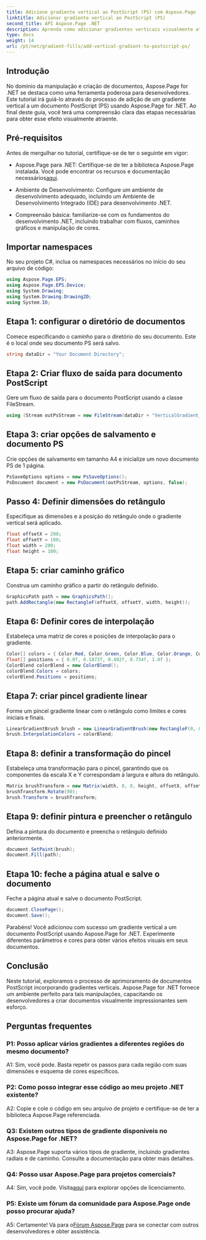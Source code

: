 ```yaml
---
title: Adicione gradiente vertical ao PostScript (PS) com Aspose.Page
linktitle: Adicionar gradiente vertical ao PostScript (PS)
second_title: API Aspose.Page .NET
description: Aprenda como adicionar gradientes verticais visualmente atraentes a documentos PostScript (PS) em .NET usando Aspose.Page. Eleve a criação de seus documentos com este guia passo a passo.
type: docs
weight: 14
url: /pt/net/gradient-fills/add-vertical-gradient-to-postscript-ps/
---
```

## Introdução

No domínio da manipulação e criação de documentos, Aspose.Page for .NET se destaca como uma ferramenta poderosa para desenvolvedores. Este tutorial irá guiá-lo através do processo de adição de um gradiente vertical a um documento PostScript (PS) usando Aspose.Page for .NET. Ao final deste guia, você terá uma compreensão clara das etapas necessárias para obter esse efeito visualmente atraente.

## Pré-requisitos

Antes de mergulhar no tutorial, certifique-se de ter o seguinte em vigor:

-  Aspose.Page para .NET: Certifique-se de ter a biblioteca Aspose.Page instalada. Você pode encontrar os recursos e documentação necessários[aqui](https://reference.aspose.com/page/net/).

- Ambiente de Desenvolvimento: Configure um ambiente de desenvolvimento adequado, incluindo um Ambiente de Desenvolvimento Integrado (IDE) para desenvolvimento .NET.

- Compreensão básica: familiarize-se com os fundamentos do desenvolvimento .NET, incluindo trabalhar com fluxos, caminhos gráficos e manipulação de cores.

## Importar namespaces

No seu projeto C#, inclua os namespaces necessários no início do seu arquivo de código:

```csharp
using Aspose.Page.EPS;
using Aspose.Page.EPS.Device;
using System.Drawing;
using System.Drawing.Drawing2D;
using System.IO;
```

## Etapa 1: configurar o diretório de documentos

Comece especificando o caminho para o diretório do seu documento. Este é o local onde seu documento PS será salvo.

```csharp
string dataDir = "Your Document Directory";
```

## Etapa 2: Criar fluxo de saída para documento PostScript

Gere um fluxo de saída para o documento PostScript usando a classe FileStream.

```csharp
using (Stream outPsStream = new FileStream(dataDir + "VerticalGradient_outPS.ps", FileMode.Create))
```

## Etapa 3: criar opções de salvamento e documento PS

Crie opções de salvamento em tamanho A4 e inicialize um novo documento PS de 1 página.

```csharp
PsSaveOptions options = new PsSaveOptions();
PsDocument document = new PsDocument(outPsStream, options, false);
```

## Passo 4: Definir dimensões do retângulo

Especifique as dimensões e a posição do retângulo onde o gradiente vertical será aplicado.

```csharp
float offsetX = 200;
float offsetY = 100;
float width = 200;
float height = 100;
```

## Etapa 5: criar caminho gráfico

Construa um caminho gráfico a partir do retângulo definido.

```csharp
GraphicsPath path = new GraphicsPath();
path.AddRectangle(new RectangleF(offsetX, offsetY, width, height));
```

## Etapa 6: Definir cores de interpolação

Estabeleça uma matriz de cores e posições de interpolação para o gradiente.

```csharp
Color[] colors = { Color.Red, Color.Green, Color.Blue, Color.Orange, Color.DarkOliveGreen };
float[] positions = { 0.0f, 0.1873f, 0.492f, 0.734f, 1.0f };
ColorBlend colorBlend = new ColorBlend();
colorBlend.Colors = colors;
colorBlend.Positions = positions;
```

## Etapa 7: criar pincel gradiente linear

Forme um pincel gradiente linear com o retângulo como limites e cores iniciais e finais.

```csharp
LinearGradientBrush brush = new LinearGradientBrush(new RectangleF(0, 0, width, height), Color.Beige, Color.DodgerBlue, 0f);
brush.InterpolationColors = colorBlend;
```

## Etapa 8: definir a transformação do pincel

Estabeleça uma transformação para o pincel, garantindo que os componentes da escala X e Y correspondam à largura e altura do retângulo.

```csharp
Matrix brushTransform = new Matrix(width, 0, 0, height, offsetX, offsetY);
brushTransform.Rotate(90);
brush.Transform = brushTransform;
```

## Etapa 9: definir pintura e preencher o retângulo

Defina a pintura do documento e preencha o retângulo definido anteriormente.

```csharp
document.SetPaint(brush);
document.Fill(path);
```

## Etapa 10: feche a página atual e salve o documento

Feche a página atual e salve o documento PostScript.

```csharp
document.ClosePage();
document.Save();
```

Parabéns! Você adicionou com sucesso um gradiente vertical a um documento PostScript usando Aspose.Page for .NET. Experimente diferentes parâmetros e cores para obter vários efeitos visuais em seus documentos.

## Conclusão

Neste tutorial, exploramos o processo de aprimoramento de documentos PostScript incorporando gradientes verticais. Aspose.Page for .NET fornece um ambiente perfeito para tais manipulações, capacitando os desenvolvedores a criar documentos visualmente impressionantes sem esforço.

## Perguntas frequentes

### P1: Posso aplicar vários gradientes a diferentes regiões do mesmo documento?

A1: Sim, você pode. Basta repetir os passos para cada região com suas dimensões e esquema de cores específicos.

### P2: Como posso integrar esse código ao meu projeto .NET existente?

A2: Copie e cole o código em seu arquivo de projeto e certifique-se de ter a biblioteca Aspose.Page referenciada.

### Q3: Existem outros tipos de gradiente disponíveis no Aspose.Page for .NET?

A3: Aspose.Page suporta vários tipos de gradiente, incluindo gradientes radiais e de caminho. Consulte a documentação para obter mais detalhes.

### Q4: Posso usar Aspose.Page para projetos comerciais?

 A4: Sim, você pode. Visita[aqui](https://purchase.aspose.com/buy) para explorar opções de licenciamento.

### P5: Existe um fórum da comunidade para Aspose.Page onde posso procurar ajuda?

 A5: Certamente! Vá para o[Fórum Aspose.Page](https://forum.aspose.com/c/page/39) para se conectar com outros desenvolvedores e obter assistência.